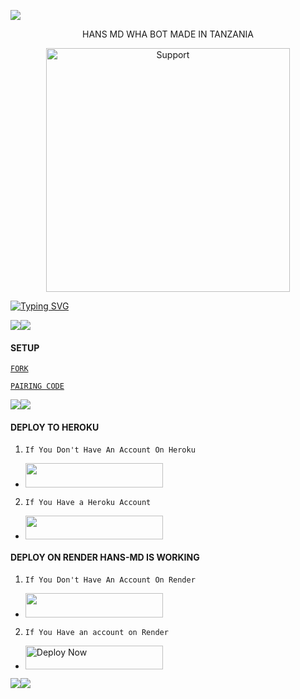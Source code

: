 <a><img src='https://files.catbox.moe/ir4ejb.gif'/></a><a><img src=''/></a>


<p align="center">                                                  HANS MD WHA BOT MADE IN TANZANIA  
  

</p>
<p align="center"> 
  <a href="https://whatsapp.com/channel/0029VagWQ255q08VTCRQKP09">
    <img alt=Support height="390" src="https://files.catbox.moe/ir4ejb.png"> 
    </p>
 
 
 


<a href="https://git.io/typing-svg"><img src="https://readme-typing-svg.demolab.com?font=Fira+Code&pause=1000&random=false&width=435&lines=THIS+IS+HANS-MD+MADE+IN+TANZANIA+🇹🇿✌️😎🤏" alt="Typing SVG" /></a>



<a><img src='https://files.catbox.moe/ir4ejb.gif'/></a><a><img src='https://files.catbox.moe/ir4ejb.gif'/></a>


#### SETUP 


[`FORK`](https://github.com/HANSTZTECH/HANS-MD/fork)


 


[`PAIRING CODE`](https://anyway-0t9v.onrender.com)
 

<a><img src='https://files.catbox.moe/ir4ejb.gif'/></a><a><img src='https://files.catbox.moe/ir4ejb.gif'/></a>


#### DEPLOY TO HEROKU 
1. `If You Don't Have An Account On Heroku`

- <a align="center"><a href="https://signup.heroku.com">
 <img src="https://img.shields.io/badge/Create%20Account%20Now-blue?style=for-the-badge&logo=heroku" width="220" height="38.45"/></a></p>

2. `If You Have a Heroku Account`

  - <a align="center"><a href="https://dashboard.heroku.com/new?template=https://github.com/HANSTZ121/HANS-MD"> <img src="https://img.shields.io/badge/DEPLOY%20NOW-blue?style=for-the-badge&logo=heroku" width="220" height="38.45"/></a></p>


#### DEPLOY ON RENDER HANS-MD IS WORKING 
1. `If You Don't Have An Account On Render`
- <a href="https://dashboard.render.com/register"><img src="https://img.shields.io/badge/CREATE AN ACCOUNT NOW-h?color=red&style=for-the-badge&logo=msi" width="220" height="38.45"/></a></p>

2. `If You Have an account on Render`
- <a href="https://render.com"><img title="Deploy Now" src="https://img.shields.io/badge/DEPLOY NOW HANS-MD-h?color=red&style=for-the-badge&logo=msi" width="220" height="38.45"/></a></p>

<a><img src='https://files.catbox.moe/ir4ejb.gif'/></a><a><img src='https://files.catbox.moe/ir4ejb.gif'/></a>
